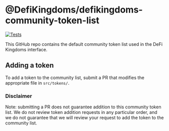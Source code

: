 # @DefiKingdoms/defikingdoms-community-token-list

[![Tests](https://github.com/Uniswap/token-lists/workflows/Tests/badge.svg)](https://github.com/DefiKingdoms/community-token-list/actions?query=workflow%3ATests)

This GitHub repo contains the default community token list used in the DeFi Kingdoms interface.

## Adding a token

To add a token to the community list, submit a PR that modifies the appropriate file in `src/tokens/`.

### Disclaimer

Note: submitting a PR does not guarantee addition to this community token list.
We do not review token addition requests in any particular order, and we do not
guarantee that we will review your request to add the token to the community list.
